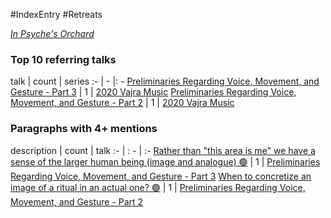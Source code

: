 #IndexEntry #Retreats

[_In Psyche's Orchard_](https://dharmaseed.org/retreats/4513/)

### Top 10 referring talks
talk | count | series
:- | - |: -
<a data-href="Preliminaries Regarding Voice, Movement, and Gesture - Part 3" href="Preliminaries+Regarding+Voice%2C+Movement%2C+and+Gesture+-+Part+3" class="internal-link" target="_blank" rel="noopener">Preliminaries Regarding Voice, Movement, and Gesture - Part 3</a> | 1 | <a data-href="2020 Vajra Music" href="2020+Vajra+Music" class="internal-link" target="_blank" rel="noopener">2020 Vajra Music</a>
<a data-href="Preliminaries Regarding Voice, Movement, and Gesture - Part 2" href="Preliminaries+Regarding+Voice%2C+Movement%2C+and+Gesture+-+Part+2" class="internal-link" target="_blank" rel="noopener">Preliminaries Regarding Voice, Movement, and Gesture - Part 2</a> | 1 | <a data-href="2020 Vajra Music" href="2020+Vajra+Music" class="internal-link" target="_blank" rel="noopener">2020 Vajra Music</a>

### Paragraphs with 4+ mentions
description | count | talk
:- | : - | :-
<a aria-label-position="top" aria-label="Preliminaries Regarding Voice, Movement, and Gesture - Part 3 > Rather than this area is me we have a sense of the larger human being image and analogue 🟢" data-href="Preliminaries Regarding Voice, Movement, and Gesture - Part 3#Rather than this area is me we have a sense of the larger human being image and analogue 🟢" href="Preliminaries+Regarding+Voice%2C+Movement%2C+and+Gesture+-+Part+3#Rather+than+%22this+area+is+me%22+we+have+a+sense+of+the+larger+human+being+image+and+analogue+%F0%9F%9F%A2" class="internal-link" target="_blank" rel="noopener">Rather than &quot;this area is me&quot; we have a sense of the larger human being (image and analogue) 🟢</a> | 1 | <a data-href="Preliminaries Regarding Voice, Movement, and Gesture - Part 3" href="Preliminaries+Regarding+Voice%2C+Movement%2C+and+Gesture+-+Part+3" class="internal-link" target="_blank" rel="noopener">Preliminaries Regarding Voice, Movement, and Gesture - Part 3</a>
<a aria-label-position="top" aria-label="Preliminaries Regarding Voice, Movement, and Gesture - Part 2 > When to concretize an image of a ritual in an actual one 🟢" data-href="Preliminaries Regarding Voice, Movement, and Gesture - Part 2#When to concretize an image of a ritual in an actual one 🟢" href="Preliminaries+Regarding+Voice%2C+Movement%2C+and+Gesture+-+Part+2#When+to+concretize+an+image+of+a+ritual+in+an+actual+one+%F0%9F%9F%A2" class="internal-link" target="_blank" rel="noopener">When to concretize an image of a ritual in an actual one? 🟢</a> | 1 | <a data-href="Preliminaries Regarding Voice, Movement, and Gesture - Part 2" href="Preliminaries+Regarding+Voice%2C+Movement%2C+and+Gesture+-+Part+2" class="internal-link" target="_blank" rel="noopener">Preliminaries Regarding Voice, Movement, and Gesture - Part 2</a>


